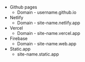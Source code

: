 * Github pages
  * Domain - username.github.io
* Netlify
  * Domain - site-name.netlify.app
* Vercel
  * Domain - site-name.vercel.app
* Firebase
  * Domain - site-name.web.app
* Static.app
  * site-name.static.app
